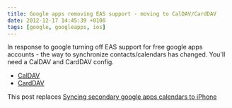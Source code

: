```yaml
---
title: Google apps removing EAS support - moving to CalDAV/CardDAV
date: 2012-12-17 14:45:39 +0100
tags: [google, googleapps, ios]
---
```


In response to google turning off EAS support for free google apps accounts - the way to synchronize contacts/calendars has changed. You'll need a CalDAV and CardDAV config.

* [CalDAV](http://support.google.com/calendar/bin/answer.py?hl=no&answer=151674)
* [CardDAV](http://support.google.com/mail/bin/answer.py?hl=en&answer=2753077)

This post replaces [Syncing secondary google apps calendars to iPhone](/2011/05/13/syncing-secondary-google-apps-calendars-to-iphone)
